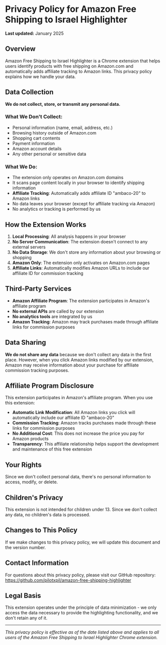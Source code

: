# Privacy Policy for Amazon Free Shipping to Israel Highlighter

**Last updated:** January 2025

## Overview
Amazon Free Shipping to Israel Highlighter is a Chrome extension that helps users identify products with free shipping on Amazon.com and automatically adds affiliate tracking to Amazon links. This privacy policy explains how we handle your data.

## Data Collection
**We do not collect, store, or transmit any personal data.**

### What We Don't Collect:
- Personal information (name, email, address, etc.)
- Browsing history outside of Amazon.com
- Shopping cart contents
- Payment information
- Amazon account details
- Any other personal or sensitive data

### What We Do:
- The extension only operates on Amazon.com domains
- It scans page content locally in your browser to identify shipping information
- **Affiliate Tracking**: Automatically adds affiliate ID "ambaco-20" to Amazon links
- No data leaves your browser (except for affiliate tracking via Amazon)
- No analytics or tracking is performed by us

## How the Extension Works
1. **Local Processing**: All analysis happens in your browser
2. **No Server Communication**: The extension doesn't connect to any external servers
3. **No Data Storage**: We don't store any information about your browsing or shopping
4. **Amazon Only**: The extension only activates on Amazon.com pages
5. **Affiliate Links**: Automatically modifies Amazon URLs to include our affiliate ID for commission tracking

## Third-Party Services
- **Amazon Affiliate Program**: The extension participates in Amazon's affiliate program
- **No external APIs** are called by our extension
- **No analytics tools** are integrated by us
- **Amazon Tracking**: Amazon may track purchases made through affiliate links for commission purposes

## Data Sharing
**We do not share any data** because we don't collect any data in the first place. However, when you click Amazon links modified by our extension, Amazon may receive information about your purchase for affiliate commission tracking purposes.

## Affiliate Program Disclosure
This extension participates in Amazon's affiliate program. When you use this extension:

- **Automatic Link Modification**: All Amazon links you click will automatically include our affiliate ID "ambaco-20"
- **Commission Tracking**: Amazon tracks purchases made through these links for commission purposes
- **No Additional Cost**: This does not increase the price you pay for Amazon products
- **Transparency**: This affiliate relationship helps support the development and maintenance of this free extension

## Your Rights
Since we don't collect personal data, there's no personal information to access, modify, or delete.

## Children's Privacy
This extension is not intended for children under 13. Since we don't collect any data, no children's data is processed.

## Changes to This Policy
If we make changes to this privacy policy, we will update this document and the version number.

## Contact Information
For questions about this privacy policy, please visit our GitHub repository:
https://github.com/pilotxpil/amazon-free-shipping-highlighter

## Legal Basis
This extension operates under the principle of data minimization - we only access the data necessary to provide the highlighting functionality, and we don't retain any of it.

---

*This privacy policy is effective as of the date listed above and applies to all users of the Amazon Free Shipping to Israel Highlighter Chrome extension.* 